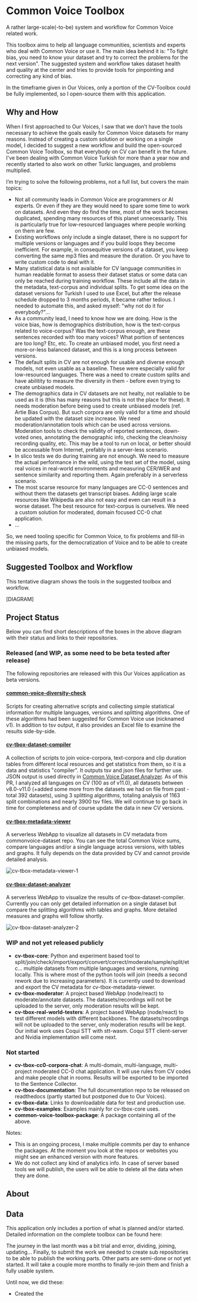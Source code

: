 # Common Voice Toolbox

A rather large-scale(-to-be) system and workflow for Common Voice related work.

This toolbox aims to help all language communities, scientists and experts who deal with Common Voice or use it. The main idea behind it is: "To fight bias, you need to know your dataset and try to correct the problems for the next version". The suggested system and workflow takes dataset health and quality at the center and tries to provide tools for pinpointing and correcting any kind of bias.

In the timeframe given in Our Voices, only a portion of the CV-Toolbox could be fully implemented, so I open-source them with this application.

## Why and How

When I first approached to Our Voices, I saw that we don’t have the tools necessary to achieve the goals easily for Common Voice datasets for many reasons. Instead of creating a custom solution or working on a single model, I decided to suggest a new workflow and build the open-sourced Common Voice Toolbox, so that everybody on CV can benefit in the future. I've been dealing with Common Voice Turkish for more than a year now and recently started to also work on other Turkic languages, and problems multiplied.

I’m trying to solve the following problems, not a full list, but covers the main topics:

- Not all community leads in Common Voice are programmers or AI experts. Or even if they are they would need to spare some time to work on datasets. And even they do find the time, most of the work becomes duplicated, spending many resources of this planet unnecessarily. This is particularly true for low-resourced languages where people working on them are few.
- Existing workflows only include a single dataset, there is no support for multiple versions or languages and if you build loops they become inefficient. For example, in consequitive versions of a dataset, you keep converting the same mp3 files and measure the duration. Or you have to write custom code to deal with it.
- Many statistical data is not available for CV language communities in human readable format to assess their dataset status or some data can only be reached during training workflow. These include all the data in the metadata, text-corpus and individual splits. To get some idea on the dataset versions for Turkish I used to use Excel, but after the release schedule dropped to 3 months periods, it became rather tedious. I needed to automate this, and asked myself: "why not do it for everybody?"...
- As a community lead, I need to know how we are doing. How is the voice bias, how is demographics distribution, how is the text-corpus related to voice-corpus? Was the text-corpus enough, are these sentences recorded with too many voices? What portion of sentences are too long? Etc, etc. To create an unbiased model, you first need a more-or-less balanced dataset, and this is a long process between versions.
- The default splits in CV are not enough for usable and diverse enough models, not even usable as a baseline. These were especially valid for low-resourced languages. There was a need to create custom splits and have abilitity to measure the diversity in them - before even trying to create unbiased models.
- The demographics data in CV datasets are not healty, not realiable to be used as it is (this has many reasons but this is not the place for these). It needs moderation before being used to create unbiased models (ref. Artie Bias Corpus). But such corpora are only valid for a time and should be updated with the dataset size increase. We need moderation/annotation tools which can be used across versions. Moderation tools to check the validity of reported sentences, down-voted ones, annotating the demographic info, checking the clean/noisy recording quality, etc. This may be a tool to run on local, or better should be accessable from Internet, prefably in a server-less scenario.
- In slico tests we do during training are not enough. We need to measure the actual performance in the wild, using the test set of the model, using real voices in real-world environments and measuring CER/WER and sentence similarity and reporting them. Again preferably in a serverless scenario.
- The most scarse resource for many languages are CC-0 sentences and without them the datasets get transcript biases. Adding large scale resources like Wikipedia are also not easy and even can result in a worse dataset. The best resource for text-corpus is ourselves. We need a custom solution for moderated, domain focused CC-0 chat application.
- ...

So, we need tooling specific for Common Voice, to fix problems and fill-in the missing parts, for the democratization of Voice and to be able to create unbiased models.

## Suggested Toolbox and Workflow

This tentative diagram shows the tools in the suggested toolbox and workflow.

[DIAGRAM]

## Project Status

Below you can find short descriptions of the boxes in the above diagram with their status and links to their repositories.

### Released (and WIP, as some need to be beta tested after release)

The following repositories are released with this Our Voices application as beta versions.

#### [common-voice-diversity-check](https://github.com/HarikalarKutusu/common-voice-diversity-check)

Scripts for creating alternative scripts and collecting simple statistical information for multiple languages, versions and splitting algorithms. One of these algorithms had been suggested for Common Voice use (nicknamed v1). In addition to tsv output, it also provides an Excel file to examine the results side-by-side.

#### [cv-tbox-dataset-compiler](https://github.com/HarikalarKutusu/cv-tbox-dataset-compiler)

A collection of scripts to join voice-corpora, text-corpora and clip duration tables from different local resources and get statistics from them, so it is a data and statistics "compiler". It outputs tsv and json files for further use. JSON output is used directly in [Common Voice Dataset Analyzer](https://github.com/HarikalarKutusu/cv-tbox-dataset-analyzer). As of this PR, I analyzed all languages on CV (100 as of v11.0), all datasets between v8.0-v11.0 (+added some more from the datasets we had on file from past - total 392 datasets), using 3 splitting algorithms, totaling analysis of 1163 split combinations and nearly 3900 tsv files. We will continue to go back in time for completeness and of course update the data in new CV versions.

#### [cv-tbox-metadata-viewer](https://github.com/HarikalarKutusu/cv-tbox-metadata-viewer)

A serverless WebApp to visualize all datasets in CV metadata from commonvoice-dataset repo. You can see the total Common Voice sums, compare languages and/or a single language across versions, with tables and graphs. It fully depends on the data provided by CV and cannot provide detailed analysis.

![cv-tbox-metadata-viewer-1](https://user-images.githubusercontent.com/8849617/196776948-ca88dc68-0f85-4dc1-880b-cfe3aea00ffd.png)

#### [cv-tbox-dataset-analyzer](https://github.com/HarikalarKutusu/cv-tbox-dataset-analyzer)

A serverless WebApp to visualize the results of cv-tbox-dataset-compiler. Currently you can only get detailed information on a single dataset but compare the splitting algorithms with tables and graphs. More detailed measures and graphs will follow shortly.

![cv-tbox-dataset-analyzer-2](https://user-images.githubusercontent.com/8849617/196783472-c6267eaf-40e5-4cc6-b505-37c925775330.png)

### WIP and not yet released publicly

- **cv-tbox-core**: Python and experiment based tool to split/join/check/import/export/convert/correct/moderate/sample/split/etc... multiple datasets from multiple languages and versions, running locally. This is where most of the python tools will join (needs a second rework due to increasing parameters). It is currently used to download and export the CV metadata for cv-tbox-metadata-viewer.
- **cv-tbox-moderator**: A project based WebApp (node/react) to moderate/annotate datasets. The datasets/recordings will not be uploaded to the server, only moderation results will be kept.
- **cv-tbox-real-world-testers**: A project based WebApp (node/react) to test different models with different backbones. The datasets/recordings will not be uploaded to the server, only moderation results will be kept. Our initial work uses Coqui STT with stt-wasm. Coqui STT client-server and Nvidia implementation will come next.

### Not started

- **cv-tbox-cc0-corpora-chat**: A multi-domain, multi-language, multi-project moderated CC-0 chat application. It will use rules from CV codes and make people chat in rooms. Results will be exported to be imported to the Sentence Collector.
- **cv-tbox-documentation**: The full documentation repo to be released on readthedocs (partly started but postponed due to Our Voices).
- **cv-tbox-data**: Links to downloadable data for test and production use.
- **cv-tbox-examples**: Examples mainly for cv-tbox-core uses.
- **common-voice-toolbox-package**: A package containing all of the above.

Notes:

- This is an ongoing process, I make multiple commits per day to enhance the packages. At the moment you look at the repos or websites you might see an enhanced version with more features.
- We do not collect any kind of analytics info. In case of server based tools we will publish, the users will be able to delete all the data when they are done.

## About

## Data

This application only includes a portion of what is planned and/or started. Detailed information on the complete toolbox can be found here:

The journey in the last month was a bit trial and error, dividing, joining, updating... Finally, to submit the work we needed to create sub repositories to be able to publish the working parts. Other parts are semi-done or not yet started. It will take a couple more months to finally re-join them and finish a fully usable system.

Until now, we did these:

- Created the 